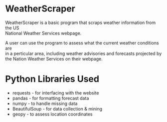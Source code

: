 # WeatherScraper

WeatherScraper is a basic program that scraps weather information from the US  
National Weather Services webpage.

A user can use the program to assess what the current weather conditions are  
in a perticular area, including weather advisories and forecasts projected by  
the Nation Weather Services on their webpage.

# Python Libraries Used

* requests - for interfacing with the website
* pandas - for formatting forecast data
* numpy - to handle missing data
* BeautifulSoup - for data collection & mining
* geopy - to assess location coordinates
